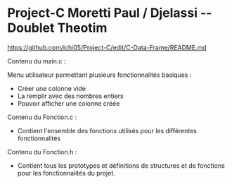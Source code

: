 # Project-C Moretti Paul / Djelassi -- Doublet Theotim

https://github.com/ichi05/Project-C/edit/C-Data-Frame/README.md

Contenu du main.c :

Menu utilisateur permettant plusieurs fonctionnalités basiques : 
- Créer une colonne vide
- La remplir avec des nombres entiers
- Pouvoir afficher une colonne créée

Contenu du Fonction.c : 

- Contient l'ensemble des fonctions utilisés pour les différentes fonctionnalités

Contenu du Fonction.h : 

- Contient tous les prototypes et définitions de structures et de fonctions pour les fonctionnalités du projet.
